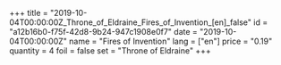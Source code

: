 +++
title = "2019-10-04T00:00:00Z_Throne_of_Eldraine_Fires_of_Invention_[en]_false"
id = "a12b16b0-f75f-42d8-9b24-947c1908e0f7"
date = "2019-10-04T00:00:00Z"
name = "Fires of Invention"
lang = ["en"]
price = "0.19"
quantity = 4
foil = false
set = "Throne of Eldraine"
+++
